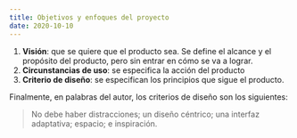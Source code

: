 ```yaml
---
title: Objetivos y enfoques del proyecto
date: 2020-10-10
---
```

1. __Visión__: que se quiere que el producto sea. Se define el alcance y el propósito del producto, pero sin entrar en cómo se va a lograr.
2. __Circunstancias de uso__: se especifica la acción del producto
3. __Criterio de diseño__: se especifican los principios que sigue el producto.

Finalmente, en palabras del autor, los criterios de diseño son los siguientes:
>No debe haber distracciones; un diseño céntrico; una interfaz adaptativa; espacio; e inspiración.